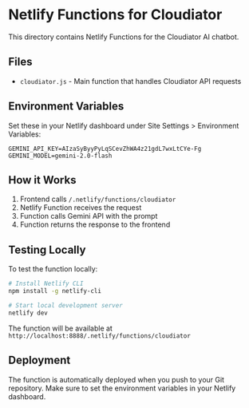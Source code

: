 # Netlify Functions for Cloudiator

This directory contains Netlify Functions for the Cloudiator AI chatbot.

## Files

- `cloudiator.js` - Main function that handles Cloudiator API requests

## Environment Variables

Set these in your Netlify dashboard under Site Settings > Environment Variables:

```
GEMINI_API_KEY=AIzaSyByyPyLqSCevZhWA4z21gdL7wxLtCYe-Fg
GEMINI_MODEL=gemini-2.0-flash
```

## How it Works

1. Frontend calls `/.netlify/functions/cloudiator`
2. Netlify Function receives the request
3. Function calls Gemini API with the prompt
4. Function returns the response to the frontend

## Testing Locally

To test the function locally:

```bash
# Install Netlify CLI
npm install -g netlify-cli

# Start local development server
netlify dev
```

The function will be available at `http://localhost:8888/.netlify/functions/cloudiator`

## Deployment

The function is automatically deployed when you push to your Git repository. Make sure to set the environment variables in your Netlify dashboard.
